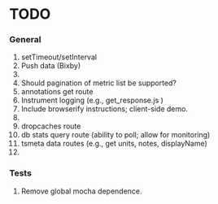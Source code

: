 TODO
====


### General

1. 	setTimeout/setInterval
2. 	Push data (Bixby)
3. 	
4. 	Should pagination of metric list be supported?
5. 	annotations get route
6. 	Instrument logging (e.g., get_response.js )
7. 	Include browserify instructions; client-side demo.
8. 	
9. 	dropcaches route
10. db stats query route (ability to poll; allow for monitoring)
11. tsmeta data routes (e.g., get units, notes, displayName)
12.



### Tests

1. 	Remove global mocha dependence.

